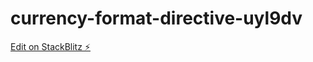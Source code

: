 # currency-format-directive-uyl9dv

[Edit on StackBlitz ⚡️](https://stackblitz.com/edit/currency-format-directive-uyl9dv)